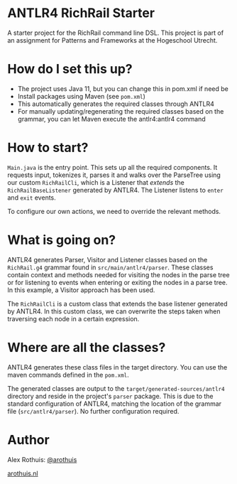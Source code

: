 # ANTLR4 RichRail Starter
A starter project for the RichRail command line DSL.
This project is part of an assignment for
Patterns and Frameworks at the Hogeschool Utrecht.

# How do I set this up?
* The project uses Java 11, but you can change this in pom.xml if need be
* Install packages using Maven (see `pom.xml`)
* This automatically generates
 the required classes through ANTLR4
* For manually updating/regenerating the required classes
 based on the grammar, you can let Maven execute the
 antlr4:antlr4 command

# How to start?
`Main.java` is the entry point. This sets up
all the required components.
It requests input, tokenizes it, parses it
and walks over the ParseTree using our custom 
`RichRailCli`, which is a Listener that *extends*
the `RichRailBaseListener` generated by ANTLR4. The
Listener listens to `enter` and `exit` events.

To configure our own actions, we need to override
the relevant methods.

# What is going on?
ANTLR4 generates Parser, Visitor and Listener
classes based on the `RichRail.g4` grammar
found in `src/main/antlr4/parser`.
These classes contain context and methods needed
for visiting the nodes in the parse tree or
for listening to events when entering or exiting
the nodes in a parse tree.
In this example, a Visitor approach has been used.

The `RichRailCli` is a custom class that extends
the base listener generated by ANTLR4. In this custom class,
we can overwrite the steps taken when traversing each node
in a certain expression.

# Where are all the classes?
ANTLR4 generates these class files
in the target directory. You can use the
maven commands defined in the `pom.xml`.

The generated classes are output to 
the `target/generated-sources/antlr4` directory
and reside in the project's `parser` package.
This is due to the standard configuration of ANTLR4,
matching the location of the grammar file (`src/antlr4/parser`).
No further configuration required.

# Author
Alex Rothuis: [@arothuis](https://twitter.com/arothuis)

[arothuis.nl](http://arothuis.nl)
